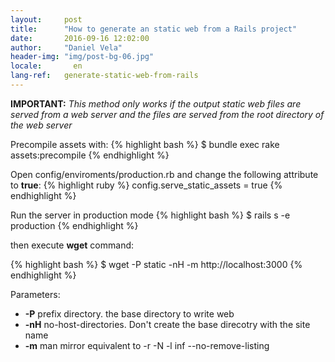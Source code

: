 ```yaml
---
layout:     post
title:      "How to generate an static web from a Rails project"
date:       2016-09-16 12:02:00
author:     "Daniel Vela"
header-img: "img/post-bg-06.jpg"
locale:       en
lang-ref:   generate-static-web-from-rails
---
```


**IMPORTANT:** *This method only works if the output static web files are served from a web server and the files are served from the root directory of the web server*

Precompile assets with:
{% highlight bash %}
  $ bundle exec rake assets:precompile
{% endhighlight %}

Open config/enviroments/production.rb and change the following attribute to **true**:
{% highlight ruby %}
  config.serve_static_assets = true
{% endhighlight %}

Run the server in production mode
{% highlight bash %}
  $ rails s -e production
{% endhighlight %}

then execute **wget** command:

{% highlight bash %}
  $ wget -P static -nH -m http://localhost:3000
{% endhighlight %}

Parameters:

* **-P** prefix directory. the base directory to write web
* **-nH** no-host-directories. Don't create the base direcotry with the site name 
* **-m** man mirror equivalent to -r -N -l inf --no-remove-listing



